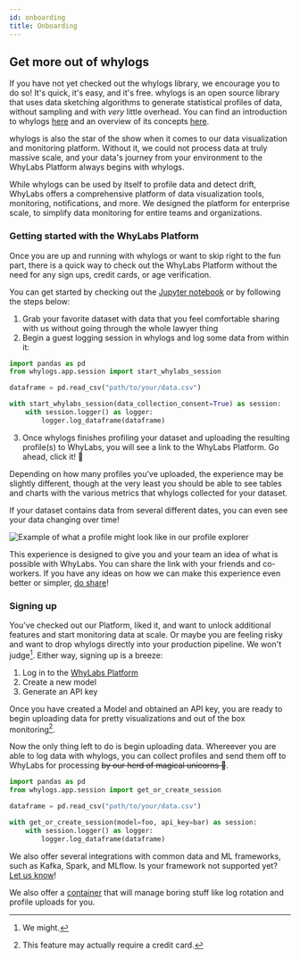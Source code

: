 ```yaml
---
id: onboarding
title: Onboarding
---
```


## Get more out of whylogs

If you have not yet checked out the whylogs library, we encourage you to do so! It's quick, it's easy, and it's free. whylogs is an open source library that uses data sketching algorithms to generate statistical profiles of data, without sampling and with _very_ little overhead. You can find an introduction to whylogs [here](/) and an overview of its concepts [here](/concepts).

whylogs is also the star of the show when it comes to our data visualization and monitoring platform. Without it, we could not process data at truly massive scale, and your data's journey from your environment to the WhyLabs Platform always begins with whylogs.

While whylogs can be used by itself to profile data and detect drift, WhyLabs offers a comprehensive platform of data visualization tools, monitoring, notifications, and more. We designed the platform for enterprise scale, to simplify data monitoring for entire teams and organizations.

### Getting started with the WhyLabs Platform

Once you are up and running with whylogs or want to skip right to the fun part, there is a quick way to check out the WhyLabs Platform without the need for any sign ups, credit cards, or age verification.

You can get started by checking out the [Jupyter notebook](https://github.com/naddeoa/sessions-poc) or by following the steps below:

1. Grab your favorite dataset with data that you feel comfortable sharing with us without going through the whole lawyer thing
2. Begin a guest logging session in whylogs and log some data from within it:

```python
import pandas as pd
from whylogs.app.session import start_whylabs_session

dataframe = pd.read_csv("path/to/your/data.csv")

with start_whylabs_session(data_collection_consent=True) as session:
    with session.logger() as logger:
        logger.log_dataframe(dataframe)
```

3. Once whylogs finishes profiling your dataset and uploading the resulting profile(s) to WhyLabs, you will see a link to the WhyLabs Platform. Go ahead, click it! 🙂

Depending on how many profiles you've uploaded, the experience may be slightly different, though at the very least you should be able to see tables and charts with the various metrics that whylogs collected for your dataset.

If your dataset contains data from several different dates, you can even see your data changing over time!

![Example of what a profile might look like in our profile explorer](/img/single-profile-view.jpeg "Profile viewer")

This experience is designed to give you and your team an idea of what is possible with WhyLabs. You can share the link with your friends and co-workers. If you have any ideas on how we can make this experience even better or simpler, [do share](https://whylabs.ai/contact-us)!

### Signing up

You've checked out our Platform, liked it, and want to unlock additional features and start monitoring data at scale. Or maybe you are feeling risky and want to drop whylogs directly into your production pipeline. We won't judge[^1]. Either way, signing up is a breeze:

[^1]: We might.

1. Log in to the [WhyLabs Platform](https://hub.whylabsapp.com)
2. Create a new model
3. Generate an API key

Once you have created a Model and obtained an API key, you are ready to begin uploading data for pretty visualizations and out of the box monitoring[^2].

[^2]: This feature may actually require a credit card.

Now the only thing left to do is begin uploading data. Whereever you are able to log data with whylogs, you can collect profiles and send them off to WhyLabs for processing ~~by our herd of magical unicorns 🦄~~.

```python
import pandas as pd
from whylogs.app.session import get_or_create_session

dataframe = pd.read_csv("path/to/your/data.csv")

with get_or_create_session(model=foo, api_key=bar) as session:
    with session.logger() as logger:
        logger.log_dataframe(dataframe)
```

We also offer several integrations with common data and ML frameworks, such as Kafka, Spark, and MLflow. Is your framework not supported yet? [Let us know](https://whylabs.ai/contact-us)!

We also offer a [container](/integrations-rest-container) that will manage boring stuff like log rotation and profile uploads for you.
